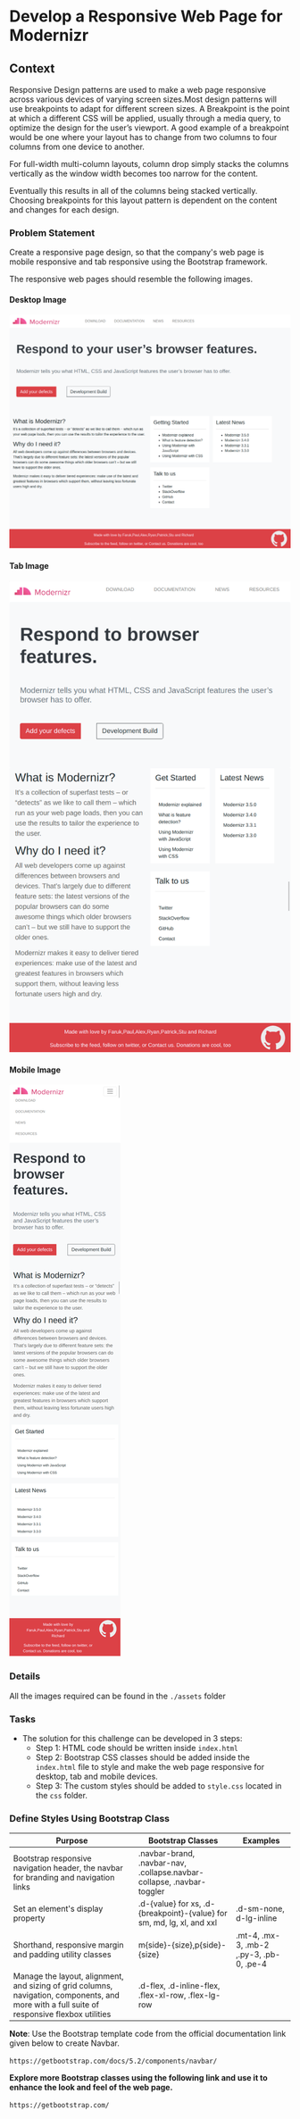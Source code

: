 # Develop a Responsive Web Page for Modernizr 

## Context

Responsive Design patterns are used to make a web page responsive across various devices of varying screen sizes.Most design patterns will use breakpoints to adapt for different screen sizes. A Breakpoint is the point at which a different CSS will be applied, usually through a media query, to optimize the design for the user’s viewport. A good example of a breakpoint would be one where your layout has to change from two columns to four columns from one device to another.

For full-width multi-column layouts, column drop simply stacks the columns vertically as the window width becomes too narrow for the content.

Eventually this results in all of the columns being stacked vertically. Choosing breakpoints for this layout pattern is dependent on the content and changes for each design.

### Problem Statement

Create a responsive page design, so that the company's web page is mobile responsive and tab responsive using the Bootstrap framework.

The responsive web pages should resemble the following images.

#### Desktop Image

![](./Desktop-Image.png)

#### Tab Image

![](./Tab-Image.png)

#### Mobile Image

![](./Mobile-Image.png)


### Details

All the images required can be found in the `./assets` folder

### Tasks

- The solution for this challenge can be developed in 3 steps:​
    - Step 1: HTML code should be written inside `index.html`
    - Step 2: Bootstrap CSS classes should be added inside the `index.html` file to style and make the web page responsive for desktop, tab and mobile devices.​
    - Step 3: The custom styles should be added to `style.css` located in the `css` folder.

### Define Styles Using Bootstrap Class
| Purpose |Bootstrap Classes| Examples
|-------|--------|-----|
|Bootstrap responsive navigation header, the navbar for branding and navigation links|.navbar-brand, .navbar-nav, .collapse.navbar-collapse, .navbar-toggler| |
|Set an element's display property|.d-{value} for xs,​ .d-{breakpoint}-{value} for sm, md, lg, xl, and xxl | .d-sm-none, d-lg-inline |
| Shorthand, responsive margin and padding utility classes|m{side}-{size},p{side}-{size}|.mt-4, .mx-3, .mb-2​,.py-3, .pb-0, .pe-4|
|Manage the layout, alignment, and sizing of grid columns, navigation, components, and more with a full suite of responsive flexbox utilities|.d-flex, .d-inline-flex, .flex-xl-row, .flex-lg-row ||

**Note**: Use the Bootstrap template code from the official documentation link given below to create Navbar.

`https://getbootstrap.com/docs/5.2/components/navbar/`

**Explore more Bootstrap classes using the following link and use it to enhance the look and feel of the web page.​**

`https://getbootstrap.com/`

